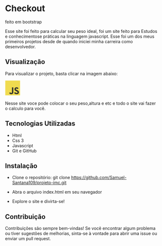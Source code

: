 # Checkout
 
feito em bootstrap

<p> Esse site foi feito para calcular seu peso ideal, foi um site feito para Estudos e conhecimentose práticas na linguagem javascript.
    Esse foi um dos meus primeiros projetos desde de quando iniciei minha carreira como desenvolvedor. 
</p>

## Visualização

<p>Para visualizar o projeto, basta clicar na imagem abaixo: </p>

 <a href="https://samuel-santana109.github.io/projeto-imc" target="_blank">
 <img src="https://github.com/devicons/devicon/blob/master/icons/javascript/javascript-original.svg" width="50" height="50" target="_blank">
 </a>

<p> Nesse site voce pode colocar o seu peso,altura e etc e todo o site vai fazer o calculo para você. </p>

 ## Tecnologias Utilizadas

 - Html 
 - Css 3
 - Javascript 
 - Git e GitHub 
 

 ## Instalação 

 - Clone o repositório: git clone https://github.com/Samuel-Santana109/projeto-imc.git

 - Abra o arquivo index.html em seu navegador

 - Explore o site e divirta-se!

## Contribuição 

<p> Contribuições são sempre bem-vindas! Se você encontrar algum problema ou tiver sugestões de melhorias, 
  sinta-se à vontade para abrir uma issue ou enviar um pull request.  </p>

